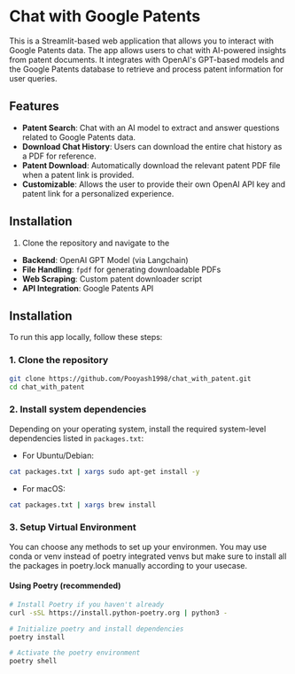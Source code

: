 # Chat with Google Patents

This is a Streamlit-based web application that allows you to interact with Google Patents data. The app allows users to chat with AI-powered insights from patent documents. It integrates with OpenAI's GPT-based models and the Google Patents database to retrieve and process patent information for user queries.

## Features

- **Patent Search**: Chat with an AI model to extract and answer questions related to Google Patents data.
- **Download Chat History**: Users can download the entire chat history as a PDF for reference.
- **Patent Download**: Automatically download the relevant patent PDF file when a patent link is provided.
- **Customizable**: Allows the user to provide their own OpenAI API key and patent link for a personalized experience.

## Installation

1. Clone the repository and navigate to the
- **Backend**: OpenAI GPT Model (via Langchain)
- **File Handling**: `fpdf` for generating downloadable PDFs
- **Web Scraping**: Custom patent downloader script
- **API Integration**: Google Patents API

## Installation

To run this app locally, follow these steps:

### 1. Clone the repository

```bash
git clone https://github.com/Pooyash1998/chat_with_patent.git
cd chat_with_patent
```

### 2. Install system dependencies

Depending on your operating system, install the required system-level dependencies listed in `packages.txt`:

- For Ubuntu/Debian:
```bash
cat packages.txt | xargs sudo apt-get install -y
```

- For macOS:
```bash
cat packages.txt | xargs brew install
```

### 3. Setup Virtual Environment

You can choose any methods to set up your environmen. You may use conda or venv instead of poetry integrated venvs but make sure to install all the packages in poetry.lock manually according to your usecase.

#### Using Poetry (recommended)
```bash
# Install Poetry if you haven't already
curl -sSL https://install.python-poetry.org | python3 -

# Initialize poetry and install dependencies
poetry install

# Activate the poetry environment
poetry shell
```
